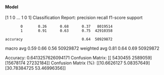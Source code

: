 #### Model
[1 1 0 ... 1 0 1]
Classification Report:
              precision    recall  f1-score   support

           0       0.26      0.68      0.37   8019514
           1       0.91      0.63      0.75  42910358

    accuracy                           0.64  50929872
   macro avg       0.59      0.66      0.56  50929872
weighted avg       0.81      0.64      0.69  50929872

Accuracy: 0.6413257626094171
Confusion Matrix:
[[ 5430455  2589059]
 [15678174 27232184]]
Confusion Matrix (%):
[[10.6626127   5.08357649]
 [30.78384725 53.46996356]]
